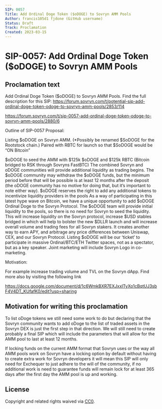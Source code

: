 ```yaml
---
SIP: 0057
Title: Add Ordinal Doge Token ($oDOGE) to Sovryn AMM Pools
Author: francis105d1 fjdone (GitHub username)
Status: Draft
Track: Proclamation
Created: 2023-03-15
---
```


# SIP-0057: Add Ordinal Doge Token ($oDOGE) to Sovryn AMM Pools

## Proclamation text

Add Ordinal Doge Token ($oDOGE) to Sovryn AMM Pools.
Find the full description for this SIP:
https://forum.sovryn.com/t/potential-sip-add-ordinal-doge-token-odoge-to-sovryn-amm-pools/2853/114

https://forum.sovryn.com/t/sip-0057-add-ordinal-doge-token-odoge-to-sovryn-amm-pools/2880/6

Outline of SIP-0057 Proposal:

Listing $oDOGE on Sovryn AMM. (*Possibly be renamed $SoDOGE for the Rootstock chain.) Paired with RBTC for launch so that $SoDOGE would be “ON Bitcoin”

$oDOGE to seed the AMM with $125k $oDOGE and $125k RBTC (Bitcoin bridged to RSK through Sovryns FastBTC)
The combined Sovryn and oDOGE communities will provide additional liquidity as trading begins.
The $oDOGE community may withdraw the $oDOGE funds, but the minimum period before that will be possible is at least 12 months after the deposit (the oDOGE community has no motive for doing that, but it’s important to note either way).
$oDOGE reserves the right to add any additional tokens to incentivize liquidity providers in the pools
As a way of participating in this latest hype wave on Bitcoin, we have a unique opportunity to add $oDOGE Ordinal Doge to the Sovryn Protocol. The $oDOGE team will provide initial liquidity to the pools, so there is no need for Sovryn to seed the liquidity. This will increase liquidity on the Sovryn protocol, increase $USD stables bridged in which will help to bolster the new $DLLR launch and will increase overall volume and trading fees for all Sovryn stakers. It creates another way to earn APY, and arbitrage any price differences between Uniswap, CEX, and our Sovryn Protocol. Listing $oDOGE will be our ‘ticket’ to participate in massive Ordinal/BTC/ETH Twitter spaces, not as a spectator, but as a key speaker. Joint marketing will include Sovryn Logo in co-marketing.

Motivation:

For example increase trading volume and TVL on the Sovryn dApp. Find more also by visiting the following link

https://docs.google.com/document/d/1c6WmkBXR7EXJxxITyXo1cBqtUJ3sbF4V4DT_KUfafK0/edit?usp=sharing

## Motivation for writing this proclamation

To list oDoge tokens we still need some work to do but declaring that the Sovryn community wants to add oDoge to the list of traded assets in the Sovryn DEX is just the first step in that direction. We will still need to create probably a final SIP which will include the parameters that will allow for the AMM pool to last at least 12 months. 

If locking funds on the current AMM format that Sovryn uses or the way all AMM pools work on Sovryn have a locking option by default without having to create extra work for Sovryn developers it will mean this SIP will only need for Exchequer to just adhere to the will of the community, if no additional work is need to guarantee funds will remain lock for at least 365 days after the first day the AMM pool is up and working.

## License
Copyright and related rights waived via [CC0](https://creativecommons.org/publicdomain/zero/1.0/).
